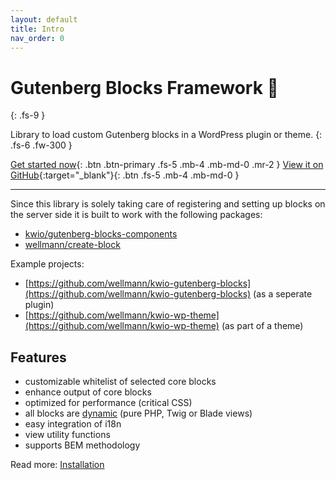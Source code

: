 ```yaml
---
layout: default
title: Intro
nav_order: 0
---
```


# Gutenberg Blocks Framework 🧱
{: .fs-9 }

Library to load custom Gutenberg blocks in a WordPress plugin or theme.
{: .fs-6 .fw-300 }

[Get started now](installation.html){: .btn .btn-primary .fs-5 .mb-4 .mb-md-0 .mr-2 } [View it on GitHub](https://github.com/wellmann/gutenberg-blocks-framework){:target="_blank"}{: .btn .fs-5 .mb-4 .mb-md-0 }

---

Since this library is solely taking care of registering and setting up blocks on the server side it is built to work with the following packages:  

* [kwio/gutenberg-blocks-components](https://github.com/wellmann/gutenberg-blocks-components)
* [wellmann/create-block](https://github.com/wellmann/create-block)

Example projects:
* [https://github.com/wellmann/kwio-gutenberg-blocks](https://github.com/wellmann/kwio-gutenberg-blocks) (as a seperate plugin)
* [https://github.com/wellmann/kwio-wp-theme](https://github.com/wellmann/kwio-wp-theme) (as part of a theme)

## Features

* customizable whitelist of selected core blocks
* enhance output of core blocks
* optimized for performance (critical CSS)
* all blocks are [dynamic](https://developer.wordpress.org/block-editor/how-to-guides/block-tutorial/creating-dynamic-blocks/) (pure PHP, Twig or Blade views)
* easy integration of i18n
* view utility functions
* supports BEM methodology

Read more: [Installation](/installation.html)